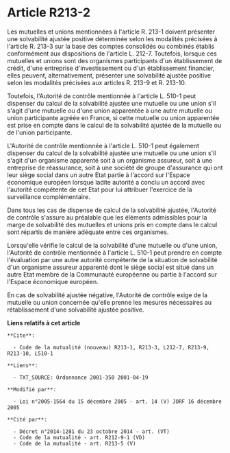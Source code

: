 # Article R213-2

Les mutuelles et unions mentionnées à l'article R. 213-1 doivent présenter une solvabilité ajustée positive déterminée selon
les modalités précisées à l'article R. 213-3 sur la base des comptes consolidés ou combinés établis conformément aux
dispositions de l'article L. 212-7. Toutefois, lorsque ces mutuelles et unions sont des organismes participants d'un
établissement de crédit, d'une entreprise d'investissement ou d'un établissement financier, elles peuvent, alternativement,
présenter une solvabilité ajustée positive selon les modalités précisées aux articles R. 213-9 et R. 213-10.

Toutefois, l'Autorité de contrôle mentionnée à l'article L. 510-1 peut dispenser du calcul de la solvabilité ajustée une
mutuelle ou une union s'il s'agit d'une mutuelle ou d'une union apparentée à une autre mutuelle ou union participante agréée
en France, si cette mutuelle ou union apparentée est prise en compte dans le calcul de la solvabilité ajustée de la mutuelle
ou de l'union participante.

L'Autorité de contrôle mentionnée à l'article L. 510-1 peut également dispenser du calcul de la solvabilité ajustée une
mutuelle ou une union s'il s'agit d'un organisme apparenté soit à un organisme assureur, soit à une entreprise de
réassurance, soit à une société de groupe d'assurance qui ont leur siège social dans un autre Etat partie à l'accord sur
l'Espace économique européen lorsque ladite autorité a conclu un accord avec l'autorité compétente de cet Etat pour lui
attribuer l'exercice de la surveillance complémentaire.

Dans tous les cas de dispense de calcul de la solvabilité ajustée, l'Autorité de contrôle s'assure au préalable que les
éléments admissibles pour la marge de solvabilité des mutuelles et unions pris en compte dans le calcul sont répartis de
manière adéquate entre ces organismes.

Lorsqu'elle vérifie le calcul de la solvabilité d'une mutuelle ou d'une union, l'Autorité de contrôle mentionnée à l'article
L. 510-1 peut prendre en compte l'évaluation par une autre autorité compétente de la situation de solvabilité d'un organisme
assureur apparenté dont le siège social est situé dans un autre Etat membre de la Communauté européenne ou partie à l'accord
sur l'Espace économique européen.

En cas de solvabilité ajustée négative, l'Autorité de contrôle exige de la mutuelle ou union concernée qu'elle prenne les
mesures nécessaires au rétablissement d'une solvabilité ajustée positive.

**Liens relatifs à cet article**

	**Cite**:

	  - Code de la mutualité (nouveau) R213-1, R213-3, L212-7, R213-9, R213-10, L510-1

	**Liens**:

	  - TXT_SOURCE: Ordonnance 2001-350 2001-04-19

	**Modifié par**:

	  - Loi n°2005-1564 du 15 décembre 2005 - art. 14 (V) JORF 16 décembre 2005

	**Cité par**:

	  - Décret n°2014-1281 du 23 octobre 2014 - art. (VT)
	  - Code de la mutualité - art. R212-9-1 (VD)
	  - Code de la mutualité - art. R213-5 (V)

